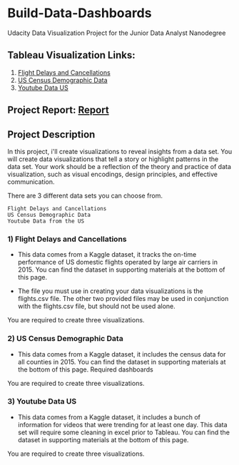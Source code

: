 # Build-Data-Dashboards
Udacity Data Visualization Project for the Junior Data Analyst Nanodegree

## Tableau Visualization Links:
1. [Flight Delays and Cancellations](https://public.tableau.com/views/FlightDelaysandCancellationsUdacity/Story1?:language=en-US&:display_count=n&:origin=viz_share_link)
2. [US Census Demographic Data](https://public.tableau.com/views/USCensusDemographicDataUdacity_16519066853780/Story1?:language=en-US&:display_count=n&:origin=viz_share_link)
3. [Youtube Data US](https://public.tableau.com/views/YoutubeDataUSUdacity/Story1?:language=en-US&:display_count=n&:origin=viz_share_link)

## Project Report: [Report](https://github.com/oluwatosin17/Build-Data-Dashboards/blob/main/report.pdf)

## Project Description

In this project, i'll create visualizations to reveal insights from a data set. You will create data visualizations that tell a story or highlight patterns in the data set. Your work should be a reflection of the theory and practice of data visualization, such as visual encodings, design principles, and effective communication.

There are 3 different data sets you can choose from.

    Flight Delays and Cancellations
    US Census Demographic Data
    Youtube Data from the US

### 1) Flight Delays and Cancellations

- This data comes from a Kaggle dataset, it tracks the on-time performance of US domestic flights operated by large air carriers in 2015. You can find the dataset in supporting materials at the bottom of this page.

- The file you must use in creating your data visualizations is the flights.csv file. The other two provided files may be used in conjunction with the flights.csv file, but should not be used alone.

You are required to create three visualizations.

### 2) US Census Demographic Data

- This data comes from a Kaggle dataset, it includes the census data for all counties in 2015. You can find the dataset in supporting materials at the bottom of this page. Required dashboards

You are required to create three visualizations.

### 3) Youtube Data US

- This data comes from a Kaggle dataset, it includes a bunch of information for videos that were trending for at least one day. This data set will require some cleaning in excel prior to Tableau. You can find the dataset in supporting materials at the bottom of this page.

You are required to create three visualizations. 
